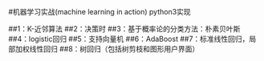 #机器学习实战(machine learning in action) python3实现

##1：K-近邻算法
##2：决策时
##3：基于概率论的分类方法：朴素贝叶斯
##4：logistic回归
##5：支持向量机
##6：AdaBoost
##7：标准线性回归，局部加权线性回归
##8：树回归（包括树剪枝和图形用户界面）
